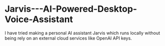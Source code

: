 # Jarvis---AI-Powered-Desktop-Voice-Assistant
I have tried making a personal AI assistant Jarvis which runs locally without being rely on an external cloud services like OpenAI API keys.
